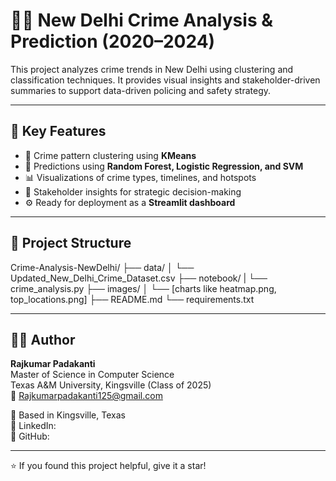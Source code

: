 # 🕵️‍♂️ New Delhi Crime Analysis & Prediction (2020–2024)

This project analyzes crime trends in New Delhi using clustering and classification techniques. It provides visual insights and stakeholder-driven summaries to support data-driven policing and safety strategy.

---

## 📌 Key Features

- 📍 Crime pattern clustering using **KMeans**
- 🧠 Predictions using **Random Forest, Logistic Regression, and SVM**
- 📊 Visualizations of crime types, timelines, and hotspots
- 📢 Stakeholder insights for strategic decision-making
- ⚙️ Ready for deployment as a **Streamlit dashboard**

---

## 📁 Project Structure
Crime-Analysis-NewDelhi/
 ├── data/ 
 │    └── Updated_New_Delhi_Crime_Dataset.csv 
 ├── notebook/ 
 |    └── crime_analysis.py
 ├── images/ 
 │       └── [charts like heatmap.png, top_locations.png]
 ├── README.md 
 └── requirements.txt

---

## 👨‍💻 Author

**Rajkumar Padakanti**  
Master of Science in Computer Science  
Texas A&M University, Kingsville (Class of 2025)  
📧 [Rajkumarpadakanti125@gmail.com](mailto:Rajkumarpadakanti125@gmail.com)

📍 Based in Kingsville, Texas  
📎 LinkedIn:  
📂 GitHub:

---

⭐ If you found this project helpful, give it a star!
